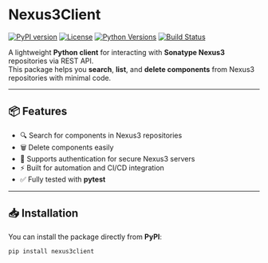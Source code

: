 # Nexus3Client

[![PyPI version](https://badge.fury.io/py/nexus3client.svg)](https://pypi.org/project/nexus3client/)
[![License](https://img.shields.io/badge/license-MIT-green.svg)](LICENSE)
[![Python Versions](https://img.shields.io/pypi/pyversions/nexus3client.svg)](https://pypi.org/project/nexus3client/)
[![Build Status](https://img.shields.io/badge/tests-passing-brightgreen.svg)]()

A lightweight **Python client** for interacting with **Sonatype Nexus3** repositories via REST API.  
This package helps you **search**, **list**, and **delete components** from Nexus3 repositories with minimal code.

---

## 📦 Features

- 🔍 Search for components in Nexus3 repositories
- 🗑️ Delete components easily
- 🧩 Supports authentication for secure Nexus3 servers
- ⚡ Built for automation and CI/CD integration
- ✅ Fully tested with **pytest**

---

## 📥 Installation

You can install the package directly from **PyPI**:

```bash
pip install nexus3client
